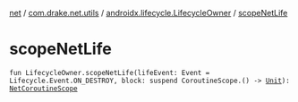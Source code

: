 [net](../../index.md) / [com.drake.net.utils](../index.md) / [androidx.lifecycle.LifecycleOwner](index.md) / [scopeNetLife](./scope-net-life.md)

# scopeNetLife

`fun LifecycleOwner.scopeNetLife(lifeEvent: Event = Lifecycle.Event.ON_DESTROY, block: suspend CoroutineScope.() -> `[`Unit`](https://kotlinlang.org/api/latest/jvm/stdlib/kotlin/-unit/index.html)`): `[`NetCoroutineScope`](../../com.drake.net.scope/-net-coroutine-scope/index.md)